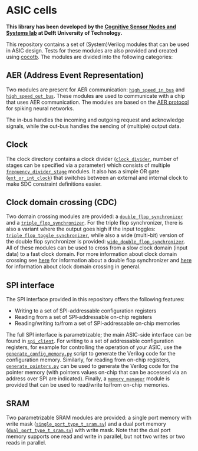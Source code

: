 # ASIC cells

**This library has been developed by the [Cognitive Sensor Nodes and Systems lab](https://ei.et.tudelft.nl/Research/theme.php?id=63) at Delft University of Technology.**

This repository contains a set of (System)Verilog modules that can be used in ASIC design. Tests for these modules are also provided and created using [cocotb](https://github.com/cocotb/cocotb).
The modules are divided into the following categories:

## AER (Address Event Representation)

Two modules are present for AER communication: [`high_speed_in_bus`](./src/aer/high_speed_in_bus.v) and [`high_speed_out_bus`](./src/aer/high_speed_out_bus.v). These modules are used to communicate with a chip that uses AER communication. The modules are based on the [AER protocol](https://jamesmccaffrey.wordpress.com/2020/01/03/address-event-representation-for-spiking-neural-networks/) for spiking neural networks.

The in-bus handles the incoming and outgoing request and acknowledge signals, while the out-bus handles the sending of (multiple) output data.

## Clock

The clock directory contains a clock divider ([`clock_divider`](./src/clock/clock_divider.v), number of stages can be specified via a parameter) which consists of multiple [`frequency_divider_stage`](./src/clock/frequency_divider_stage.v) modules. It also has a simple OR gate ([`ext_or_int_clock`](./src/clock/ext_or_int_clock.v)) that switches between an external and internal clock to make SDC constraint definitions easier.

## Clock domain crossing (CDC)

Two domain crossing modules are provided: a [`double_flop_synchronizer`](./src/clock_domain_crossing/double_flop_synchronizer.v) and a [`triple_flop_synchronizer`](./src/clock_domain_crossing/triple_flop_synchronizer.v). For the triple flop synchronizer, there is also a variant where the output goes high if the input toggles: [`triple_flop_toggle_synchronizer`](./src/clock_domain_crossing/triple_flop_toggle_synchronizer.v), while also a wide (multi-bit) version of the double flop synchronizer is provided: [`wide_double_flop_synchronizer`](./src/clock_domain_crossing/wide_double_flop_synchronizer.v). All of these modules can be used to cross from a slow clock domain (input data) to a fast clock domain. For more information about clock domain crossing see [here](https://electrobinary.blogspot.com/2020/06/double-flop-synchronizer.html) for information about a double flop synchronizer and [here](https://www.verilogpro.com/clock-domain-crossing-part-1/) for information about clock domain crossing in general.

## SPI interface

The SPI interface provided in this repository offers the following features:

* Writing to a set of SPI-addressable configuration registers
* Reading from a set of SPI-addressable on-chip registers
* Reading/writing to/from a set of SPI-addressable on-chip memories

The full SPI interface is parametrizable; the main ASIC-side interface can be found in [`spi_client`](./src/spi_interface/spi_client.sv). For writing to a set of addressable configuration registers, for example for controlling the operation of your ASIC, use the [`generate_config_memory.py`](./src/spi_interface/generate_config_memory.py) script to generate the Verilog code for the configuration memory. Similarly, for reading from on-chip registers, [`generate_pointers.py`](./src/spi_interface/generate_pointers.py) can be used to generate the Verilog code for the pointer memory (with pointers values on-chip that can be accessed via an address over SPI are indicated). Finally, a [`memory_manager`](./src/spi_interface/memory_manager.v) module is provided that can be used to read/write to/from on-chip memories. 

## SRAM

Two parametrizable SRAM modules are provided: a single port memory with write mask ([`single_port_type_t_sram.sv`](./src/sram/single_port_type_t_sram.sv)) and a dual port memory ([`dual_port_type_t_sram.sv`](./src/sram/dual_port_type_t_sram.sv)) with write mask. Note that the dual port memory supports one read and write in parallel, but not two writes or two reads in parallel.

